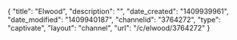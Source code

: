 {
    "title": "Elwood",
    "description": "",
    "date_created": "1409939961",
    "date_modified": "1409940187",
    "channelid": "3764272",
    "type": "captivate",
    "layout": "channel",
    "url": "\/c\/elwood\/3764272"
}